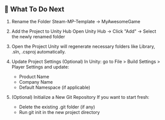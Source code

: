 ## 🚀 What To Do Next

1. Rename the Folder
   Steam-MP-Template → MyAwesomeGame

2. Add the Project to Unity Hub
   Open Unity Hub → Click "Add" → Select the newly renamed folder

3. Open the Project
   Unity will regenerate necessary folders like Library, .sln, .csproj automatically.

4. Update Project Settings (Optional)
   In Unity: go to File > Build Settings > Player Settings and update:
   - Product Name
   - Company Name
   - Default Namespace (if applicable)

5. (Optional) Initialize a New Git Repository
   If you want to start fresh:
   - Delete the existing .git folder (if any)
   - Run git init in the new project directory
